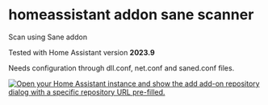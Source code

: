 # homeassistant addon sane scanner

Scan using Sane addon

Tested with Home Assistant version **2023.9**

Needs configuration through dll.conf, net.conf and saned.conf files.

[![Open your Home Assistant instance and show the add add-on repository dialog with a specific repository URL pre-filled.](https://my.home-assistant.io/badges/supervisor_add_addon_repository.svg)](https://my.home-assistant.io/redirect/supervisor_add_addon_repository/?repository_url=https%3A%2F%2Fgithub.com%2Fzajac-grzegorz%2Fhomeassistant-addon-sane)
